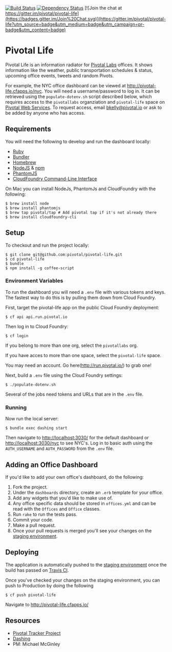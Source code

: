 [![Build Status](https://travis-ci.org/pivotal/pivotal-life.svg)](https://travis-ci.org/pivotal/pivotal-life) [![Dependency Status](https://gemnasium.com/pivotal/pivotal-life.svg)](https://gemnasium.com/pivotal/pivotal-life) [![Join the chat at https://gitter.im/pivotal/pivotal-life](https://badges.gitter.im/Join%20Chat.svg)](https://gitter.im/pivotal/pivotal-life?utm_source=badge&utm_medium=badge&utm_campaign=pr-badge&utm_content=badge)

# Pivotal Life

Pivotal Life is an information radiator for [Pivotal Labs](http://pivotallabs.com) offices. It shows information like the weather, public transportation schedules & status, upcoming office events, tweets and random Pivots.

For example, the NYC office dashboard can be viewed at <http://pivotal-life.cfapps.io/nyc>. You will need a username/password to log in. It can be retrieved using the `populate-dotenv.sh` script described below, which requires access to the `pivotallabs` organziation and `pivotal-life` space on [Pivotal Web Services](http://run.pivotal.io). To request access, email bkelly@pivotal.io or ask to be added by anyone who has access.

## Requirements

You will need the following to develop and run the dashboard locally:

- [Ruby](https://www.ruby-lang.org/en/)
- [Bundler](http://bundler.io/)
- [Homebrew](http://brew.sh/)
- [NodeJS](http://nodejs.org/) & [npm](https://www.npmjs.org/)
- [PhantomJS](http://phantomjs.org)
- [CloudFoundry Command-Line Interface](https://github.com/cloudfoundry/cli)

On Mac you can install NodeJs, PhantomJs and CloudFoundry with the following:

    $ brew install node
    $ brew install phantomjs
    $ brew tap pivotal/tap # Add pivotal tap if it's not already there
    $ brew install cloudfoundry-cli

## Setup

To checkout and run the project locally:

    $ git clone git@github.com:pivotal/pivotal-life.git
    $ cd pivotal-life
    $ bundle
    $ npm install -g coffee-script

### Environment Variables

To run the dashboard you will need a `.env` file with various tokens and keys.  The fastest way to do this is by pulling them down from Cloud Foundry.

First, target the pivotal-life app on the public Cloud Foundry deployment:

    $ cf api api.run.pivotal.io

Then log in to Cloud Foundry:
 
    $ cf login

If you belong to more than one org, select the `pivotallabs` org.

If you have acces to more than one space, select the `pivotal-life` space.

You may need an account. Go here(http://run.pivotal.io/) to grab one!

Next, build a `.env` file using the Cloud Foundry settings:

    $ ./populate-dotenv.sh

Several of the jobs need tokens and URLs that are in the `.env` file.

### Running

Now run the local server:
    
    $ bundle exec dashing start

Then navigate to <http://localhost:3030/> for the default dashboard or <http://localhost:3030/nyc> to see NYC's.
Log in to basic auth using the `AUTH_USERNAME` and `AUTH_PASSWORD` from the `.env` file.

## Adding an Office Dashboard

If you'd like to add your own office's dashboard, do the following:

1. Fork the project.
2. Under the `dashboards` directory, create an `.erb` template for your office.
3. Add any widgets that you'd like to make use of.
4. Any office specific data should be stored in `offices.yml` and can be read with the `Offices` and `Office` classes.
5. Run `rake` to run the tests pass.
6. Commit your code.
7. Make a pull request.
8. Once your pull requests is merged you'll see your changes on the [staging environment](http://pivotal-life-staging.cfapps.io/).

## Deploying

The application is automatically pushed to the [staging environment](http://pivotal-life-staging.cfapps.io/) once the build has passed on [Travis CI]((https://travis-ci.org/pivotal/pivotal-life)).

Once you've checked your changes on the staging environment, you can push to Production by doing the following

    $ cf push pivotal-life

Navigate to <http://pivotal-life.cfapps.io/>

## Resources

- [Pivotal Tracker Project](https://www.pivotaltracker.com/s/projects/950406)
- [Dashing](http://shopify.github.com/dashing)
- PM: Michael McGinley


